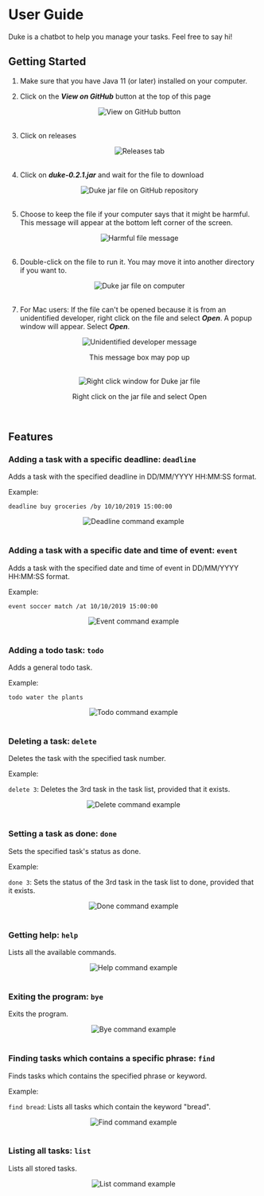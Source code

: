 # User Guide

Duke is a chatbot to help you manage your tasks. Feel free to say hi!

## Getting Started
1. Make sure that you have Java 11 (or later) installed on your computer.

2. Click on the **_View on GitHub_** button at the top of this page
    

    <center>
        <img src="Step 2.png" alt="View on GitHub button" align="middle">
    </center>
    <br>

3. Click on releases

    <center>
        <img src="Step 3.png" alt="Releases tab" align="middle">
    </center>
    <br>

4. Click on **_duke-0.2.1.jar_** and wait for the file to download

    <center>
        <img src="Step 4.png" alt="Duke jar file on GitHub repository" align="middle">
    </center>
    <br>

5. Choose to keep the file if your computer says that it might be harmful. This message will appear at the bottom left corner of the screen.
    
    <center>
        <img src="Step 5.png" alt="Harmful file message" align="middle">
    </center>
    <br>

6. Double-click on the file to run it. You may move it into another directory if you want to.
    
    <center>
        <img src="Step 6.png" alt="Duke jar file on computer" align="middle">
    </center>
    <br>

7. For Mac users: If the file can't be opened because it is from an unidentified developer, right click on the file and select **_Open_**. A popup window will appear. Select **_Open_**.
    
    <center>
        <img src="Step 7.1.png" alt="Unidentified developer message" align="middle">
    </center>
    <p align="center">This message box may pop up</p>
    <br>

    <center>
        <img src="Step 7.2.png" alt="Right click window for Duke jar file" align="middle">
    </center>
    <p align="center">Right click on the jar file and select Open</p>
    <br>

## Features 

### Adding a task with a specific deadline: `deadline`
Adds a task with the specified deadline in DD/MM/YYYY HH:MM:SS format.

Example: 

`deadline buy groceries /by 10/10/2019 15:00:00`

<center>
    <img src="Deadline.png" alt="Deadline command example" align="middle">
</center>
<br>

### Adding a task with a specific date and time of event: `event`
Adds a task with the specified date and time of event in DD/MM/YYYY HH:MM:SS format.

Example: 

`event soccer match /at 10/10/2019 15:00:00`

<center>
    <img src="Event.png" alt="Event command example" align="middle">
</center>
<br>

### Adding a todo task: `todo`
Adds a general todo task.

Example: 

`todo water the plants`

<center>
    <img src="Todo.png" alt="Todo command example" align="middle">
</center>
<br>

### Deleting a task: `delete`
Deletes the task with the specified task number.

Example: 

`delete 3`: Deletes the 3rd task in the task list, provided that it exists.

<center>
    <img src="Delete.png" alt="Delete command example" align="middle">
</center>
<br>

### Setting a task as done: `done`
Sets the specified task's status as done.

Example: 

`done 3`: Sets the status of the 3rd task in the task list to done, provided that it exists.

<center>
    <img src="Done.png" alt="Done command example" align="middle">
</center>
<br>

### Getting help: `help`
Lists all the available commands.

<center>
    <img src="Help.png" alt="Help command example" align="middle">
</center>
<br>

### Exiting the program: `bye`
Exits the program.

<center>
    <img src="Bye.png" alt="Bye command example" align="middle">
</center>
<br>

### Finding tasks which contains a specific phrase: `find`
Finds tasks which contains the specified phrase or keyword.

Example: 

`find bread`: Lists all tasks which contain the keyword "bread".

<center>
    <img src="Find.png" alt="Find command example" align="middle">
</center>
<br>

### Listing all tasks: `list`
Lists all stored tasks.

<center>
    <img src="List.png" alt="List command example" align="middle">
</center>
<br>

